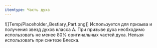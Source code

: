 ```yaml
---
itemtype: Часть духа
---
```

![[Temp/Placeholder_Bestiary_Part.png]]
Используется для призыва и получения звезд духов класса А. При призыве духа необходимо использовать не менее 80% оригинальных частей духа. Нельзя использовать при синтезе Блеска.
